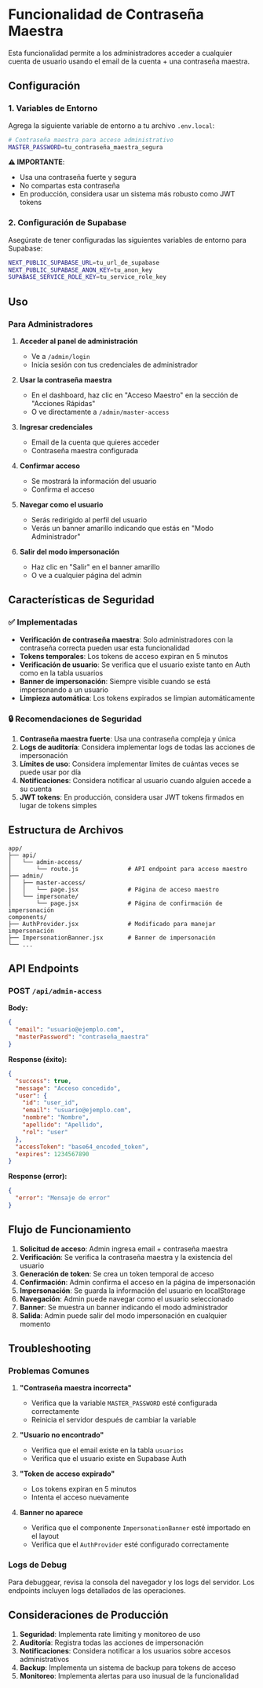 # Funcionalidad de Contraseña Maestra

Esta funcionalidad permite a los administradores acceder a cualquier cuenta de usuario usando el email de la cuenta + una contraseña maestra.

## Configuración

### 1. Variables de Entorno

Agrega la siguiente variable de entorno a tu archivo `.env.local`:

```bash
# Contraseña maestra para acceso administrativo
MASTER_PASSWORD=tu_contraseña_maestra_segura
```

**⚠️ IMPORTANTE**: 
- Usa una contraseña fuerte y segura
- No compartas esta contraseña
- En producción, considera usar un sistema más robusto como JWT tokens

### 2. Configuración de Supabase

Asegúrate de tener configuradas las siguientes variables de entorno para Supabase:

```bash
NEXT_PUBLIC_SUPABASE_URL=tu_url_de_supabase
NEXT_PUBLIC_SUPABASE_ANON_KEY=tu_anon_key
SUPABASE_SERVICE_ROLE_KEY=tu_service_role_key
```

## Uso

### Para Administradores

1. **Acceder al panel de administración**
   - Ve a `/admin/login`
   - Inicia sesión con tus credenciales de administrador

2. **Usar la contraseña maestra**
   - En el dashboard, haz clic en "Acceso Maestro" en la sección de "Acciones Rápidas"
   - O ve directamente a `/admin/master-access`

3. **Ingresar credenciales**
   - Email de la cuenta que quieres acceder
   - Contraseña maestra configurada

4. **Confirmar acceso**
   - Se mostrará la información del usuario
   - Confirma el acceso

5. **Navegar como el usuario**
   - Serás redirigido al perfil del usuario
   - Verás un banner amarillo indicando que estás en "Modo Administrador"

6. **Salir del modo impersonación**
   - Haz clic en "Salir" en el banner amarillo
   - O ve a cualquier página del admin

## Características de Seguridad

### ✅ Implementadas

- **Verificación de contraseña maestra**: Solo administradores con la contraseña correcta pueden usar esta funcionalidad
- **Tokens temporales**: Los tokens de acceso expiran en 5 minutos
- **Verificación de usuario**: Se verifica que el usuario existe tanto en Auth como en la tabla usuarios
- **Banner de impersonación**: Siempre visible cuando se está impersonando a un usuario
- **Limpieza automática**: Los tokens expirados se limpian automáticamente

### 🔒 Recomendaciones de Seguridad

1. **Contraseña maestra fuerte**: Usa una contraseña compleja y única
2. **Logs de auditoría**: Considera implementar logs de todas las acciones de impersonación
3. **Límites de uso**: Considera implementar límites de cuántas veces se puede usar por día
4. **Notificaciones**: Considera notificar al usuario cuando alguien accede a su cuenta
5. **JWT tokens**: En producción, considera usar JWT tokens firmados en lugar de tokens simples

## Estructura de Archivos

```
app/
├── api/
│   └── admin-access/
│       └── route.js              # API endpoint para acceso maestro
├── admin/
│   ├── master-access/
│   │   └── page.jsx              # Página de acceso maestro
│   └── impersonate/
│       └── page.jsx              # Página de confirmación de impersonación
components/
├── AuthProvider.jsx              # Modificado para manejar impersonación
├── ImpersonationBanner.jsx       # Banner de impersonación
└── ...
```

## API Endpoints

### POST `/api/admin-access`

**Body:**
```json
{
  "email": "usuario@ejemplo.com",
  "masterPassword": "contraseña_maestra"
}
```

**Response (éxito):**
```json
{
  "success": true,
  "message": "Acceso concedido",
  "user": {
    "id": "user_id",
    "email": "usuario@ejemplo.com",
    "nombre": "Nombre",
    "apellido": "Apellido",
    "rol": "user"
  },
  "accessToken": "base64_encoded_token",
  "expires": 1234567890
}
```

**Response (error):**
```json
{
  "error": "Mensaje de error"
}
```

## Flujo de Funcionamiento

1. **Solicitud de acceso**: Admin ingresa email + contraseña maestra
2. **Verificación**: Se verifica la contraseña maestra y la existencia del usuario
3. **Generación de token**: Se crea un token temporal de acceso
4. **Confirmación**: Admin confirma el acceso en la página de impersonación
5. **Impersonación**: Se guarda la información del usuario en localStorage
6. **Navegación**: Admin puede navegar como el usuario seleccionado
7. **Banner**: Se muestra un banner indicando el modo administrador
8. **Salida**: Admin puede salir del modo impersonación en cualquier momento

## Troubleshooting

### Problemas Comunes

1. **"Contraseña maestra incorrecta"**
   - Verifica que la variable `MASTER_PASSWORD` esté configurada correctamente
   - Reinicia el servidor después de cambiar la variable

2. **"Usuario no encontrado"**
   - Verifica que el email existe en la tabla `usuarios`
   - Verifica que el usuario existe en Supabase Auth

3. **"Token de acceso expirado"**
   - Los tokens expiran en 5 minutos
   - Intenta el acceso nuevamente

4. **Banner no aparece**
   - Verifica que el componente `ImpersonationBanner` esté importado en el layout
   - Verifica que el `AuthProvider` esté configurado correctamente

### Logs de Debug

Para debuggear, revisa la consola del navegador y los logs del servidor. Los endpoints incluyen logs detallados de las operaciones.

## Consideraciones de Producción

1. **Seguridad**: Implementa rate limiting y monitoreo de uso
2. **Auditoría**: Registra todas las acciones de impersonación
3. **Notificaciones**: Considera notificar a los usuarios sobre accesos administrativos
4. **Backup**: Implementa un sistema de backup para tokens de acceso
5. **Monitoreo**: Implementa alertas para uso inusual de la funcionalidad 